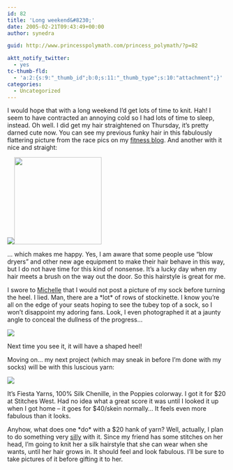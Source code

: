 ```yaml
---
id: 82
title: 'Long weekend&#8230;'
date: 2005-02-21T09:43:49+00:00
author: synedra

guid: http://www.princesspolymath.com/princess_polymath/?p=82

aktt_notify_twitter:
  - yes
tc-thumb-fld:
  - 'a:2:{s:9:"_thumb_id";b:0;s:11:"_thumb_type";s:10:"attachment";}'
categories:
  - Uncategorized
---
```

I would hope that with a long weekend I&#8217;d get lots of time to knit. Hah! I seem to have contracted an annoying cold so I had lots of time to sleep, instead. Oh well. I did get my hair straightened on Thursday, it&#8217;s pretty darned cute now. You can see my previous funky hair in this fabulously flattering picture from the race pics on my [fitness blog](http://fitness.domestigirl.com/). And another with it nice and straight:
  
 ![](http://www.perlgoddess.com/blog/images/mehair.jpg)<img src="http://www.perlgoddess.com/blog/images/DSCN0531.JPG.jpg" height="200" />
  
&#8230; which makes me happy. Yes, I am aware that some people use &#8220;blow dryers&#8221; and other new age equipment to make their hair behave in this way, but I do not have time for this kind of nonsense. It&#8217;s a lucky day when my hair meets a brush on the way out the door. So this hairstyle is great for me.
  
I swore to [Michelle](http://fickleknitterfiend.blogspot.com) that I would not post a picture of my sock before turning the heel. I lied. Man, there are a \*lot\* of rows of stockinette. I know you&#8217;re all on the edge of your seats hoping to see the tubey top of a sock, so I won&#8217;t disappoint my adoring fans. Look, I even photographed it at a jaunty angle to conceal the dullness of the progress&#8230;
  
![](http://www.perlgoddess.com/blog/images/sock_5in.jpg)
  
Next time you see it, it will have a shaped heel!
  
Moving on&#8230; my next project (which may sneak in before I&#8217;m done with my socks) will be with this luscious yarn:
  
![](http://www.perlgoddess.com/blog/images/fiesta.jpg)
  
It&#8217;s Fiesta Yarns, 100% Silk Chenille, in the Poppies colorway. I got it for $20 at Stitches West. Had no idea what a great score it was until I looked it up when I got home &#8211; it goes for $40/skein normally&#8230; It feels even more fabulous than it looks.
  
Anyhow, what does one \*do\* with a $20 hank of yarn? Well, actually, I plan to do something very [silly](http://knitty.com/ISSUEfall04/PATThallowig.html) with it. Since my friend has some stitches on her head, I&#8217;m going to knit her a silk hairstyle that she can wear when she wants, until her hair grows in. It should feel and look fabulous. I&#8217;ll be sure to take pictures of it before gifting it to her.